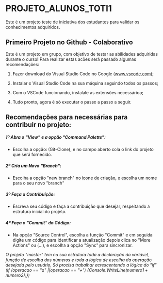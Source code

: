 # PROJETO_ALUNOS_TOTI1
Este é um projeto teste de iniciativa dos estudantes para validar os conhecimentos adquiridos.

## Primeiro Projeto no Github - Colaborativo
Este é um projeto em grupo, com objetivo de testar as abilidades adquiridas durante o curso!
Para realizar estas acões será passado algumas recomendações:  

1. Fazer download do Visual Studio Code no Google (www.vscode.com);

2. Instalar o Visual Studio Code na sua máquina seguindo todos os passos;  

3. Com o VSCode funcionando, instalale as extensões necessárioa;  

4. Tudo pronto, agora é só executar o passo a passo a seguir. 

## Recomendações para necessárias para contribuir no projeto:  
##### 1º Abra o "View" e a opção "Command Palette":  
- Escolha a opção: (Git-Clone), e no campo aberto cola o link do projeto que será fornecido.  
##### 2º Cria um Novo "Branch":  
- Escolha a opção "new branch" no ícone de criação, e escolha um nome para o seu novo "branch"  
##### 3º Faça a Contribuição:  
- Escreva seu código e faça a contribuição que desejar, respeitando a estrutura inicial do projeto.  
##### 4º Faça o "Commit" do Código:  
- Na opção "Source Control", escolha a função "Commit" e em seguida digite um código para identificar a atualização depois clica no "More Actions" ou (...), e escolha a opção "Sync" para sincronizar.

*O projeto "master" tem na sua estrutura toda a declaração da variável, função de escolha dos números e toda a lógica de escolha da operação desejada pelo usuário. Só procisa trabalhar acrescentando a lógica do "if" (if (operacao == "a" ||operacao == "+") {Console.WriteLine(numero1 + numero2);})*  





